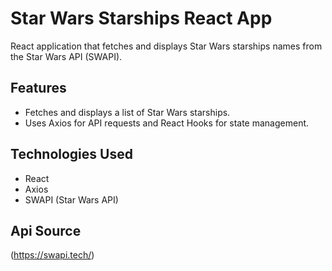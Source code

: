 # Star Wars Starships React App

React application that fetches and displays Star Wars starships names from the Star Wars API (SWAPI).

## Features

- Fetches and displays a list of Star Wars starships.
- Uses Axios for API requests and React Hooks for state management.

## Technologies Used

- React
- Axios
- SWAPI (Star Wars API)

## Api Source

(https://swapi.tech/)

